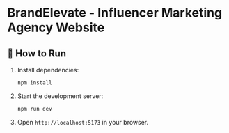# BrandElevate - Influencer Marketing Agency Website

## 🚀 How to Run

1. Install dependencies:
   ```bash
   npm install
   ```

2. Start the development server:
   ```bash
   npm run dev
   ```

3. Open `http://localhost:5173` in your browser.
